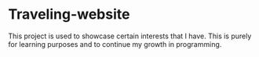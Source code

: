 # Traveling-website

This project is used to showcase certain interests that I have. This is purely for learning purposes and to continue my growth in programming.
